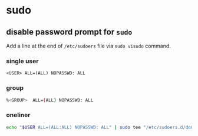 # sudo

## disable password prompt for `sudo`

Add a line at the end of `/etc/sudoers` file via `sudo visudo` command.

### single user

```
<USER> ALL=(ALL) NOPASSWD: ALL 
```

### group

```bash
%<GROUP>  ALL=(ALL) NOPASSWD: ALL
```

### oneliner

```bash
echo "$USER ALL=(ALL:ALL) NOPASSWD: ALL" | sudo tee "/etc/sudoers.d/dont-prompt-$USER-for-sudo-password"
```
